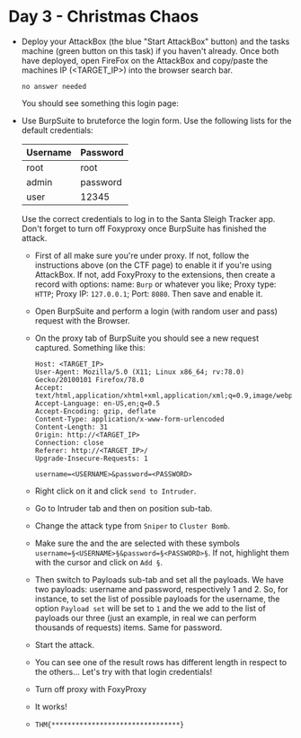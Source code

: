 # Day 3 - Christmas Chaos

- Deploy your AttackBox (the blue "Start AttackBox" button) and the tasks machine (green button on this task) if you haven't already. Once both have deployed, open FireFox on the AttackBox and copy/paste the machines IP (<TARGET_IP>) into the browser search bar.

	  no answer needed

	You should see something this login page:

- Use BurpSuite to bruteforce the login form.  Use the following lists for the default credentials:

	| Username | Password |
	|---|---|
	| root | root |
	| admin | password |
	| user | 12345 |

	Use the correct credentials to log in to the Santa Sleigh Tracker app. Don't forget to turn off Foxyproxy once BurpSuite has finished the attack.

	- First of all make sure you're under proxy. If not, follow the instructions above (on the CTF page) to enable it if you're using AttackBox. If not, add FoxyProxy to the extensions, then create a record with options: name: `Burp` or whatever you like; Proxy type: `HTTP`; Proxy IP: `127.0.0.1`; Port: `8080`. Then save and enable it.

	- Open BurpSuite and perform a login (with random user and pass) request with the Browser.

	- On the proxy tab of BurpSuite you should see a new request captured. Something like this:
		
		```POST /login HTTP/1.1
		Host: <TARGET_IP>
		User-Agent: Mozilla/5.0 (X11; Linux x86_64; rv:78.0) Gecko/20100101 Firefox/78.0
		Accept: text/html,application/xhtml+xml,application/xml;q=0.9,image/webp,*/*;q=0.8
		Accept-Language: en-US,en;q=0.5
		Accept-Encoding: gzip, deflate
		Content-Type: application/x-www-form-urlencoded
		Content-Length: 31
		Origin: http://<TARGET_IP>
		Connection: close
		Referer: http://<TARGET_IP>/
		Upgrade-Insecure-Requests: 1

		username=<USERNAME>&password=<PASSWORD>
		```

	- Right click on it and click `send to Intruder`.

	-  Go to Intruder tab and then on position sub-tab.

	- Change the attack type from `Sniper` to `Cluster Bomb`.
	
	- Make sure the <USERNAME> and the <PASSWORD> are selected with these symbols `username=§<USERNAME>§&password=§<PASSWORD>§`. If not, highlight them with the cursor and click on `Add §`.
	
	- Then switch to Payloads sub-tab and set all the payloads. We have two payloads: username and password, respectively 1 and 2. So, for instance, to set the list of possible payloads for the username, the option `Payload set` will be set to `1` and the we add to the list of payloads our three (just an example, in real we can perform thousands of requests) items. Same for password.

	- Start the attack.

	- You can see one of the result rows has different length in respect to the others... Let's try with that login credentials!

	- Turn off proxy with FoxyProxy
	
	- It works!

	- `THM{********************************}`

